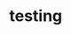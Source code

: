 <!-- Space: engineerin --> 
<!-- Parent: Infrastructure and Operations -->
<!-- Parent: complaince - patching -->



# testing 